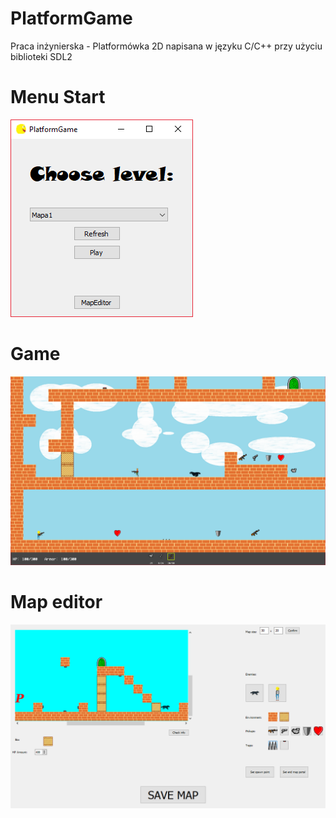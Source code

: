 # PlatformGame
Praca inżynierska - Platformówka 2D napisana w języku C/C++ przy użyciu biblioteki SDL2

# Menu Start
![Screenshot](pics/1.png)

# Game
![Screenshot](pics/2.png)

# Map editor
![Screenshot](pics/3.png)
